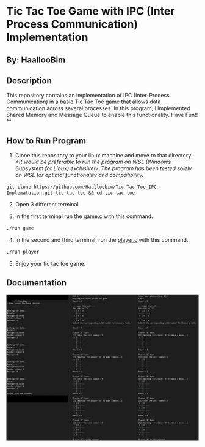 # Tic Tac Toe Game with IPC (Inter Process Communication) Implementation

## By: HaallooBim

## Description

This repository contains an implementation of IPC (Inter-Process Communication) in a basic Tic Tac Toe game that allows data communication across several processes. In this program, I implemented Shared Memory and Message Queue to enable this functionality. Have Fun!! ^^

## How to Run Program

1. Clone this repository to your linux machine and move to that directory.<br>
 _*It would be preferable to run the program on WSL (Windows Subsystem for Linux) exclusively. The program has been tested solely on WSL for optimal functionality and compatibility._

```git
git clone https://github.com/Haalloobim/Tic-Tac-Toe_IPC-Implematation.git tic-tac-toe && cd tic-tac-toe
```

2. Open 3 different terminal

3. In the first terminal run the [game.c](./game.c) with this command. 

```sh
./run game
```

4. In the second and third terminal, run the [player.c](./player.c) with this command.

```sh
./run player
```

5. Enjoy your tic tac toe game. 

## Documentation

![](./src/run.png)
